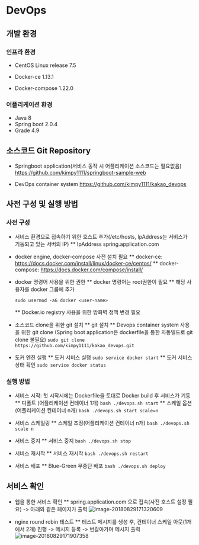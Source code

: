 # DevOps

## 개발 환경

### 인프라 환경

- CentOS Linux release 7.5

- Docker-ce 1.13.1

- Docker-compose 1.22.0

### 어플리케이션 환경

* Java 8
* Spring boot 2.0.4
* Grade 4.9


## 소스코드 Git Repository

* Springboot application(서비스 동작 시 어플리케이션 소스코드는 필요없음)
  https://github.com/kimpy1111/springboot-sample-web

* DevOps container system
  https://github.com/kimpy1111/kakao_devops


## 사전 구성 및 실행 방법

### 사전 구성

* 서비스 환경으로 접속하기 위한 호스트 추가(/etc/hosts, IpAddress는 서비스가 기동되고 있는 서버의 IP)
  ** IpAddress	spring.application.com

* docker engine, docker-compose  사전 설치 필요
  ** docker-ce: https://docs.docker.com/install/linux/docker-ce/centos/
  ** docker-compose: https://docs.docker.com/compose/install/

* docker 명령어 사용을 위한 권한
  ** docker 명령어는 root권한이 필요
  ** 해당 사용자를 docker 그룹에 추가

    ```sudo usermod -aG docker <user-name>```

  ** Docker.io registry 사용을 위한 방화벽 정책 변경 필요

* 소스코드 clone을 위한 git 설치
  ** git 설치
  ** Devops container system 사용을 위한 git clone
    (Spring boot application은 dockerfile을 통한 자동빌드로 git clone 불필요)
    ```sudo git clone https://github.com/kimpy1111/kakao_devops.git```

* 도커 엔진 실행
  ** 도커 서비스 실행
    ```sudo service docker start```
  ** 도커 서비스 상태 확인
    ```sudo service docker status```

### 실행 방법

* 서비스 시작: 첫 시작시에는 Dockerfile을 토대로 Docker build 후 서비스가 기동
  ** 디폴트 (어플리케이션 컨테이너 1개)
    ```bash ./devops.sh start```
  ** 스케일 옵션 (어플리케이션 컨테이너 n개)
    ```bash ./devops.sh start scale=n```

* 서비스 스케일링
  ** 스케일 조정(어플리케이션 컨테이너 n개)
    ```bash ./devops.sh scale n```

* 서비스 중지
  ** 서비스 중지
    ```bash ./devops.sh stop```

* 서비스 재시작
  ** 서비스 재시작
    ```bash ./devops.sh restart```

* 서비스 배포
  ** Blue-Green 무중단 배포
    ```bash ./devops.sh deploy```


## 서비스 확인

* 웹을 통한 서비스 확인
  ** spring.application.com 으로 접속(사전 호스트 설정 필요) -> 아래와 같은 페이지가 출력
    ![image-20180829171320609](/var/folders/cy/c_gxls390p19nm67h9s9bqgw0000gn/T/abnerworks.Typora/image-20180829171320609.png)

* nginx round robin 테스트
  ** 테스트 메시지를 생성 후, 컨테이너 스케일 아웃(1개에서 2개) 진행 -> 메시지 등록 -> 번갈아가며 메시지 출력
![image-20180829171907358](/var/folders/cy/c_gxls390p19nm67h9s9bqgw0000gn/T/abnerworks.Typora/image-20180829171907358.png)
